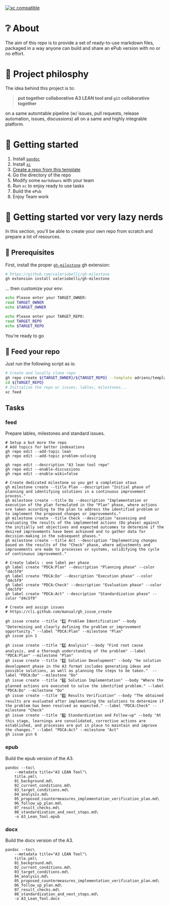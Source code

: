 [![xc compatible](https://xcfile.dev/badge.svg)](https://xcfile.dev)

# ❔ About

The aim of this repo is to provide a set of ready-to-use markdown files, packaged in a way
anyone can build and share an ePub version with no or no effort.

# 🤗 Project philosphy

The idea behind this project is to: 

> **put together collaborative A3 LEAN tool and `git` collaborative together**

on a same automtable pipeline (w/ issues, pull requests, release automation, issues, discussions) all on a same
and highly integrable platform.

# 🚀 Getting started

1. Install [`pandoc`](https://pandoc.org/installing.html)
2. Install [`xc`](https://xcfile.dev/getting-started/#installation)
3. [Create a repo from this template](https://docs.github.com/en/repositories/creating-and-managing-repositories/creating-a-repository-from-a-template)
4. Go the directory of the repo
5. Modify some `markdowns` with your team
6. Run `xc` to enjoy ready to use tasks
7. Build the `ePub`
8. Enjoy Team work

# 🦥 Getting started vor very lazy nerds

In this section, you'll be able to create your own repo from scratch and prepare a lot of resources.

## 🏁 Prerequisites

First, install the proper [`gh-milestone`](https://github.com/valeriobelli/gh-milestone) gh extension:

```sh
# https://github.com/valeriobelli/gh-milestone
gh extension install valeriobelli/gh-milestone
```

... then customize your env:

```sh
echo Please enter your TARGET_OWNER:
read TARGET_OWNER
echo $TARGET_OWNER
```

```sh
echo Please enter your TARGET_REPO:
read TARGET_REPO
echo $TARGET_REPO
```

You're ready to go

## 🚀 Feed your repo

Just run the following script as is:

```sh
# Create and locally clone repo
gh repo create ${TARGET_OWNER}/${TARGET_REPO} --template adriens/template-a3-process-problem-solving --private --clone
cd ${TARGET_REPO}
# Initialize the repo w/ issues, lables, milestones...
xc feed
```

## Tasks

### feed
Prepare lables, milestones and standard issues.

```shell
# Setup a but more the repo
# Add topics for better indexations
gh repo edit --add-topic lean
gh repo edit --add-topic problem-solving

gh repo edit --description "A3 lean tool repo"
gh repo edit --enable-discussions
gh repo edit --enable-wiki=false

# Create dedicated milestone so you get a completion staus
gh milestone create --title Plan --description "Initial phase of planning and identifying solutions in a continuous improvement process."
gh milestone create --title Do --description "Implementation or execution of the plan formulated in the "Plan" phase, where actions are taken according to the plan to address the identified problem or to implement the proposed changes or improvements."
gh milestone create --title Check --description "assessing and evaluating the results of the implemented actions (Do phase) against the initially set objectives and expected outcomes to determine if the desired improvements have been achieved and to gather data for decision-making in the subsequent phases."
gh milestone create --title Act --description "Implementing changes based on the results of the "Check" phase, where adjustments and improvements are made to processes or systems, solidifying the cycle of continuous improvement."

# Create labels : one label per phase
gh label create "PDCA:Plan" --description "Planning phase" --color "d4c5f9"
gh label create "PDCA:Do" --description "Execution phase" --color "d4c5f9"
gh label create "PDCA:Check" --description "Evaluation phase" --color "d4c5f9"
gh label create "PDCA:Act" --description "Standardization phase" --color "d4c5f9"

# Create and assign issues
# https://cli.github.com/manual/gh_issue_create

gh issue create --title "1️⃣ Problem Identification" --body "Determining and clearly defining the problem or improvement opportunity." --label "PDCA:Plan" --milestone "Plan"
gh issue pin 1

gh issue create --title "2️⃣ Analysis" --body "Find root cause analysis, and a thorough understanding of the problem" --label "PDCA:Plan" --milestone "Plan"
gh issue create --title "3️⃣ Solution Development" --body "he solution development phase in the A3 format includes generating ideas and possible solutions, as well as planning the steps to be taken."  --label "PDCA:Do" --milestone "Do"
gh issue create --title "4️⃣ Solution Implementation" --body "Where the planned actions are executed to solve the identified problem." --label "PDCA:Do" --milestone "Do"
gh issue create --title "5️⃣ Results Verification" --body "The obtained results are evaluated after implementing the solutions to determine if the problem has been resolved as expected." --label "PDCA:Check" --milestone "Check"
gh issue create --title "6️⃣ Standardization and Follow-up" --body "At this stage, learnings are consolidated, corrective actions are established, and processes are put in place to maintain and improve the changes." --label "PDCA:Act" --milestone "Act"
gh issue pin 6
```

### epub
Build the epub version of the A3.

```shell
pandoc --toc\
    --metadata title="A3 LEAN Tool"\
    title.yml\
    01_background.md\
    02_current_conditions.md\
    03_target_conditions.md\
    04_analysis.md\
    05_proposed_countermeasures_implementation_verification_plan.md\
    06_follow_up_plan.md\
    07_result_checks.md\
    08_standardization_and_next_steps.md\
    -o A3_Lean_Tool.epub
```

### docx
Build the docx version of the A3.

```shell
pandoc --toc\
    --metadata title="A3 LEAN Tool"\
    title.yml\
    01_background.md\
    02_current_conditions.md\
    03_target_conditions.md\
    04_analysis.md\
    05_proposed_countermeasures_implementation_verification_plan.md\
    06_follow_up_plan.md\
    07_result_checks.md\
    08_standardization_and_next_steps.md\
    -o A3_Lean_Tool.docx
```
